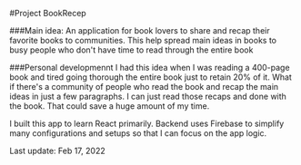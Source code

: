 #Project BookRecep

###Main idea:
An application for book lovers to share and recap their favorite books to communities. This help spread main ideas in books to busy people who don't have time to read through the entire book

###Personal developmennt
I had this idea when I was reading a 400-page book and tired going thorough the entire book just to retain 20% of it. What if there's a community of people who read the book and recap the main ideas in just a few paragraphs. I can just read those recaps and done with the book. That could save a huge amount of my time. 

I built this app to learn React primarily. Backend  uses Firebase to simplify many configurations and setups so that I can focus on the app logic.

Last update: Feb 17, 2022
